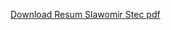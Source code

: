 
[Download Resum Slawomir Stec pdf](https://raw.githubusercontent.com/stokilo/resume/main/SlawomirStec.pdf)
